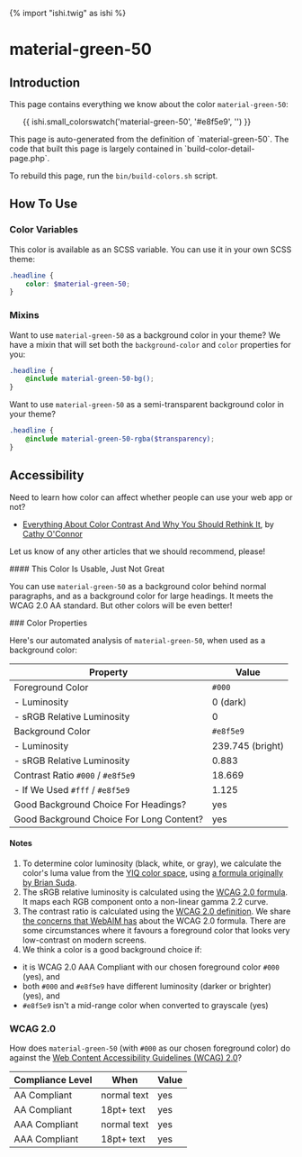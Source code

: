 {% import "ishi.twig" as ishi %}
# material-green-50

## Introduction

This page contains everything we know about the color `material-green-50`:

<div class="grid">
    <div class="cell">
        <div class="swatch">
            <ul>
                {{ ishi.small_colorswatch('material-green-50', '#e8f5e9', '') }}
            </ul>
        </div>
    </div>
</div>

<div class="callout attention" markdown="1">
This page is auto-generated from the definition of `material-green-50`. The code that built this page is largely contained in `build-color-detail-page.php`.

To rebuild this page, run the `bin/build-colors.sh` script.
</div>

## How To Use

### Color Variables

This color is available as an SCSS variable. You can use it in your own SCSS theme:

```scss
.headline {
    color: $material-green-50;
}
```

### Mixins

Want to use `material-green-50` as a background color in your theme? We have a mixin that will set both the `background-color` and `color` properties for you:

```scss
.headline {
    @include material-green-50-bg();
}
```

Want to use `material-green-50` as a semi-transparent background color in your theme?

```scss
.headline {
    @include material-green-50-rgba($transparency);
}
```

## Accessibility

Need to learn how color can affect whether people can use your web app or not?

* [Everything About Color Contrast And Why You Should Rethink It](https://www.smashingmagazine.com/2014/10/color-contrast-tips-and-tools-for-accessibility/), by [Cathy O'Connor](http://www.twitter.com/cagocon)

Let us know of any other articles that we should recommend, please!
<div class="callout warning" markdown="1">
#### This Color Is Usable, Just Not Great

You can use `material-green-50` as a background color behind normal paragraphs, and as a background color for large headings. It meets the WCAG 2.0 AA standard. But other colors will be even better!
</div>
### Color Properties

Here's our automated analysis of `material-green-50`, when used as a background color:

Property | Value
---------|------
Foreground Color | `#000`
- Luminosity | 0 (dark)
- sRGB Relative Luminosity | 0
Background Color | `#e8f5e9`
- Luminosity | 239.745 (bright)
- sRGB Relative Luminosity | 0.883
Contrast Ratio `#000` / `#e8f5e9` | 18.669
- If We Used `#fff` / `#e8f5e9` | 1.125
Good Background Choice For Headings? | yes
Good Background Choice For Long Content? | yes

#### Notes

1. To determine color luminosity (black, white, or gray), we calculate the color's luma value from the [YIQ color space](https://en.wikipedia.org/wiki/YIQ), using [a formula originally by Brian Suda](https://24ways.org/2010/calculating-color-contrast/).
1. The sRGB relative luminosity is calculated using the [WCAG 2.0 formula](https://www.w3.org/TR/WCAG20/#relativeluminancedef). It maps each RGB component onto a non-linear gamma 2.2 curve.
1. The contrast ratio is calculated using the [WCAG 2.0 definition](https://www.w3.org/TR/2008/REC-WCAG20-20081211/#contrast-ratiodef). We share [the concerns that WebAIM has](http://webaim.org/blog/wcag-2-1-feedback/) about the WCAG 2.0 formula. There are some circumstances where it favours a foreground color that looks very low-contrast on modern screens.
1. We think a color is a good background choice if:
  - it is WCAG 2.0 AAA Compliant with our chosen foreground color `#000` (yes), and
  - both `#000` and `#e8f5e9` have different luminosity (darker or brighter) (yes), and
  - `#e8f5e9` isn't a mid-range color when converted to grayscale (yes)

### WCAG 2.0

How does `material-green-50` (with `#000` as our chosen foreground color) do against the [Web Content Accessibility Guidelines (WCAG) 2.0](https://www.w3.org/TR/WCAG20/)?

Compliance Level | When | Value
-----------------|------|------
AA Compliant | normal text | yes
AA Compliant | 18pt+ text | yes
AAA Compliant | normal text | yes
AAA Compliant | 18pt+ text | yes